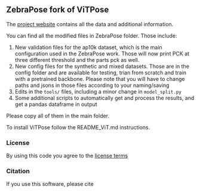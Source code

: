 ## ZebraPose fork of ViTPose

The [project website](https://zebrapose.is.tue.mpg.de/) contains all the data and additional information.

You can find all the modified files in ZebraPose folder.
Those include:
1. New validation files for the ap10k dataset, which is the main configuration used in the ZebraPose work. Those will now print PCK at three different threshold and the parts pck as well.
2. New config files for the synthetic and mixed datasets. Those are in the config folder and are available for testing, trian from scratch and train with a pretrained backbone. Please note that you will have to change paths and jsons in those files according to your naming/saving
3. Edits in the `tools/` files, including a minor change in `model_split.py`
4. Some additional scripts to automatically get and process the results, and get a pandas dataframe in output


Please copy all of them in the main folder.

To install ViTPose follow the README_ViT.md instructions. 

### License
By using this code you agree to the [license terms](https://zebrapose.is.tue.mpg.de/license.html)

### Citation
If you use this software, please cite 